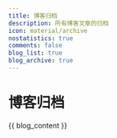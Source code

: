 ```yaml
---
title: 博客归档
description: 所有博客文章的归档
icon: material/archive
nostatistics: true
comments: false
blog_list: true
blog_archive: true
---
```


# 博客归档

{{ blog_content }}
